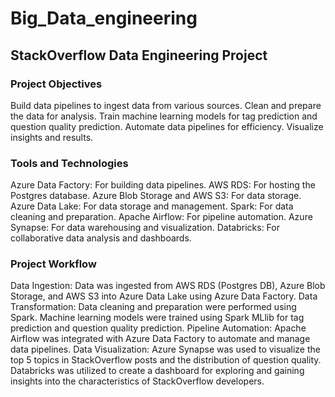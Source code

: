 # Big_Data_engineering
## StackOverflow Data Engineering Project
### Project Objectives
Build data pipelines to ingest data from various sources.
Clean and prepare the data for analysis.
Train machine learning models for tag prediction and question quality prediction.
Automate data pipelines for efficiency.
Visualize insights and results.
### Tools and Technologies
Azure Data Factory: For building data pipelines.
AWS RDS: For hosting the Postgres database.
Azure Blob Storage and AWS S3: For data storage.
Azure Data Lake: For data storage and management.
Spark: For data cleaning and preparation.
Apache Airflow: For pipeline automation.
Azure Synapse: For data warehousing and visualization.
Databricks: For collaborative data analysis and dashboards.
### Project Workflow
Data Ingestion: Data was ingested from AWS RDS (Postgres DB), Azure Blob Storage, and AWS S3 into Azure Data Lake using Azure Data Factory.
Data Transformation:
Data cleaning and preparation were performed using Spark.
Machine learning models were trained using Spark MLlib for tag prediction and question quality prediction.
Pipeline Automation: Apache Airflow was integrated with Azure Data Factory to automate and manage data pipelines.
Data Visualization:
Azure Synapse was used to visualize the top 5 topics in StackOverflow posts and the distribution of question quality.
Databricks was utilized to create a dashboard for exploring and gaining insights into the characteristics of StackOverflow developers.
